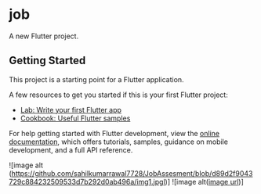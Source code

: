 # job

A new Flutter project.

## Getting Started

This project is a starting point for a Flutter application.

A few resources to get you started if this is your first Flutter project:

- [Lab: Write your first Flutter app](https://docs.flutter.dev/get-started/codelab)
- [Cookbook: Useful Flutter samples](https://docs.flutter.dev/cookbook)

For help getting started with Flutter development, view the
[online documentation](https://docs.flutter.dev/), which offers tutorials,
samples, guidance on mobile development, and a full API reference.

![image alt (https://github.com/sahilkumarrawal7728/JobAssesment/blob/d89d2f9043729c884232509533d7b292d0ab496a/img1.jpgl)]
![image alt([image url](https://github.com/sahilkumarrawal7728/JobAssesment/blob/master/img4.jpg?raw=true))]

